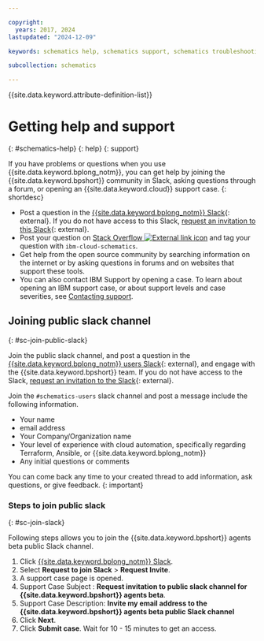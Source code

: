 ```yaml
---

copyright:
  years: 2017, 2024
lastupdated: "2024-12-09"

keywords: schematics help, schematics support, schematics troubleshooting, schematics errors, schematics slack

subcollection: schematics

---
```


{{site.data.keyword.attribute-definition-list}}

# Getting help and support
{: #schematics-help}
{: help}
{: support}

If you have problems or questions when you use {{site.data.keyword.bplong_notm}}, you can get help by joining the {{site.data.keyword.bpshort}} community in Slack, asking questions through a forum, or opening an {{site.data.keyword.cloud}} support case.
{: shortdesc}

* Post a question in the [{{site.data.keyword.bplong_notm}} Slack](https://ibm-cloud-schematics.slack.com){: external}. If you do not have access to this Slack, [request an invitation to this Slack](https://cloud.ibm.com/schematics/slack){: external}. 
* Post your question on [Stack Overflow ![External link icon](../icons/launch-glyph.svg "External link icon")](https://stackoverflow.com/questions/tagged/ibm-cloud-infrastructure) and tag your question with `ibm-cloud-schematics`.
* Get help from the open source community by searching information on the internet or by asking questions in forums and on websites that support these tools.
* You can also contact IBM Support by opening a case. To learn about opening an IBM support case, or about support levels and case severities, see [Contacting support](/docs/get-support?topic=get-support-using-avatar).

## Joining public slack channel
{: #sc-join-public-slack}

Join the public slack channel, and post a question in the [{{site.data.keyword.bplong_notm}} users Slack](https://ibm-argonauts.slack.com/archives/CLKR4FE90){: external}, and engage with the {{site.data.keyword.bpshort}} team. If you do not have access to the Slack, [request an invitation to the Slack](https://cloud.ibm.com/schematics/slack){: external}.

Join the `#schematics-users` slack channel and post a message include the following information.

- Your name
- email address
- Your Company/Organization name
- Your level of experience with cloud automation, specifically regarding Terraform, Ansible, or {{site.data.keyword.bplong_notm}}
- Any initial questions or comments

You can come back any time to your created thread to add information, ask questions, or give feedback.
{: important}

### Steps to join public slack
{: #sc-join-slack}

Following steps allows you to join the {{site.data.keyword.bpshort}} agents beta public Slack channel.

1. Click [{{site.data.keyword.bplong_notm}} Slack](https://cloud.ibm.com/schematics/slack).
2. Select **Request to join Slack** > **Request Invite**.
3. A support case page is opened.
4. Support Case Subject : **Request invitation to public slack channel for {{site.data.keyword.bpshort}} agents beta**.
5. Support Case Description: **Invite my email address to the {{site.data.keyword.bpshort}} agents beta public Slack channel**
6. Click **Next**.
7. Click **Submit case**. Wait for 10 - 15 minutes to get an access.
